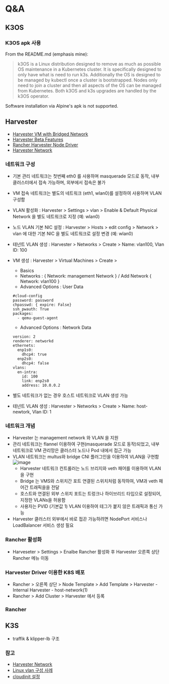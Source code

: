 # Q&A

## K3OS
### K3OS apk 사용
From the README.md (emphasis mine):

> k3OS is a Linux distribution designed to remove as much as possible OS maintenance in a Kubernetes cluster. 
> It is specifically designed to only have what is need to run k3s. Additionally the OS is designed to be managed by kubectl once a cluster is bootstrapped. 
> Nodes only need to join a cluster and then all aspects of the OS can be managed from Kubernetes. Both k3OS and k3s upgrades are handled by the k3OS operator.

Software installation via Alpine's apk is not supported.

## Harvester
- [Harvester VM with Bridged Network](https://www.belgai.de/blog/harvester/harvester_bridge_network/)
- [Harvester Beta Features](https://community.suse.com/posts/announcing-harvester-beta-availability)
- [Rancher Harvester Node Driver](https://docs.harvesterhci.io/v0.2/rancher/node-driver/)
- [Harvester Network](https://docs.harvesterhci.io/v0.2/harvester-network/)

### 네트워크 구성
- 기본 관리 네트워크는 첫번째 eth0 를 사용하며 masquerade 모드로 동작, 내부 클러스터에서 접속 가능하며, 외부에서 접속은 불가
- VM 접속 네트워크는 별도의 네트워크 (eth1, wlan0)를 설정하여 사용하며 VLAN 구성함
- VLAN 활성화 : Harvester > Settings > vlan > Enable & Default Physical Network 을 별도 네트워크로 지정  (예: wlan0)
- 노드 VLAN 기본 NIC 설정 : Harvester > Hosts >  edit config > Network > vlan 에 대한 기본 NIC 을 별도 네트워크로 설정 변경 (예: wlan0)
- 테넌트 VLAN 생성 :  Harvester > Networks > Create > Name: vlan100, Vlan ID: 100
- VM 생성 : Harvester > Virtual Machines > Create > 
  - Basics 
  - Networks : { Network: management Network } /  Add Network { Network: vlan100 } 
  - Advanced Options : User Data
  ```
  #cloud-config
  password: password
  chpasswd: { expire: False}
  ssh_pwauth: True
  packages:
    - qemu-guest-agent
  ```
  - Advanced Options : Network Data
  ```
  version: 2
  renderer: networkd
  ethernets:
    enp1s0:
      dhcp4: true
    enp2s0:
      dhcp4: false  
  vlans:
    en-intra:
      id: 100
      link: enp2s0
      address: 10.0.0.2         
  ```

- 별도 네트워크가 없는 경우 호스트 네트워크로 VLAN 생성 가능
- 테넌트 VLAN 생성 :  Harvester > Networks > Create > Name: host-newtork, Vlan ID: 1


### 네트워크 개념
- Harvester 는 management network 와 VLAN 을 지원
- 관리 네트워크는 flannel 이용하여 구현(masquerade 모드로 동작)되었고, 내부 네트워크로 VM 관리망은 클러스터 노드나 Pod 내에서 접근 가능
- VLAN 네트워크는 multus와 bridge CNI 플러그인을 이용하여 VLAN을 구현함
![image](https://user-images.githubusercontent.com/11453229/124059827-b732a100-da66-11eb-9f0c-36f216c1451f.png)
  - Harvester 네트워크 컨트롤러는 노드 브리지와 veth 패어를 이용하여 VLAN을 구현
  - Bridge 는 VMS와 스위치간 포트 연결된 스위치처럼 동작하여, VM과 veth 패어간 트래픽을을 전달 
  - 호스트와 연결된 외부 스위치 포트는 트렁크나 하이브리드 타입으로 설정되어, 지정한 VLANs을 허용함
  - 사용자는 PVID (기본값 1) VLAN 이용하여 테그가 붙지 않은 트래픽과 통신 가능   
- Harvester 클러스터 외부에서 바로 접끈 가능하려면 NodePort 서비스나 LoadBalancer 서비스 생성 필요


### Rancher 활성화 
- Harveseter > Settings > Enalbe Rancher 활성화 후 Harvester 오른쪽 상단 Rancher 메뉴 이동
### Harvester Driver 이용한 K8S 배포
- Rancher > 오른쪽 상단 > Node Template > Add Template > Harvester -  Internal Harvester - host-network(1)
- Rancher > Add Cluster > Harvester 에서 등록

### Rancher 
## K3S
- traffik & klipper-lb 구조

### 참고
- [Harvester Network](https://docs.harvesterhci.io/v0.2/harvester-network/)
- [Linux vlan 구성 사례](https://onecellboy.tistory.com/278)
- [cloudinit 설정](https://cloudinit.readthedocs.io/en/latest/topics/network-config-format-v2.html)

